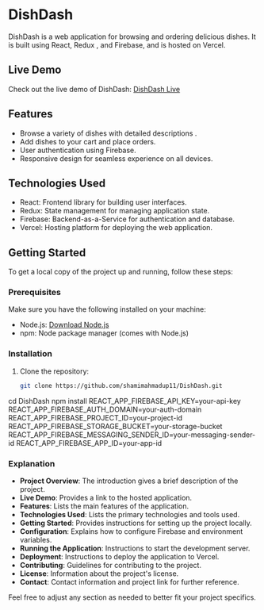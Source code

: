 # DishDash

DishDash is a web application for browsing and ordering delicious dishes. It is built using React, Redux , and Firebase, and is hosted on Vercel.

## Live Demo

Check out the live demo of DishDash: [DishDash Live](https://dish-dash-jd9h.vercel.app/)

## Features

- Browse a variety of dishes with detailed descriptions .
- Add dishes to your cart and place orders.
- User authentication using Firebase.
- Responsive design for seamless experience on all devices.

## Technologies Used

- React: Frontend library for building user interfaces.
- Redux: State management for managing application state.
- Firebase: Backend-as-a-Service for authentication and database.
- Vercel: Hosting platform for deploying the web application.

## Getting Started

To get a local copy of the project up and running, follow these steps:

### Prerequisites

Make sure you have the following installed on your machine:

- Node.js: [Download Node.js](https://nodejs.org/)
- npm: Node package manager (comes with Node.js)

### Installation

1. Clone the repository:

   ```sh
   git clone https://github.com/shamimahmadup11/DishDash.git
cd DishDash
npm install
REACT_APP_FIREBASE_API_KEY=your-api-key
REACT_APP_FIREBASE_AUTH_DOMAIN=your-auth-domain
REACT_APP_FIREBASE_PROJECT_ID=your-project-id
REACT_APP_FIREBASE_STORAGE_BUCKET=your-storage-bucket
REACT_APP_FIREBASE_MESSAGING_SENDER_ID=your-messaging-sender-id
REACT_APP_FIREBASE_APP_ID=your-app-id

### Explanation

- **Project Overview**: The introduction gives a brief description of the project.
- **Live Demo**: Provides a link to the hosted application.
- **Features**: Lists the main features of the application.
- **Technologies Used**: Lists the primary technologies and tools used.
- **Getting Started**: Provides instructions for setting up the project locally.
- **Configuration**: Explains how to configure Firebase and environment variables.
- **Running the Application**: Instructions to start the development server.
- **Deployment**: Instructions to deploy the application to Vercel.
- **Contributing**: Guidelines for contributing to the project.
- **License**: Information about the project's license.
- **Contact**: Contact information and project link for further reference.

Feel free to adjust any section as needed to better fit your project specifics.
